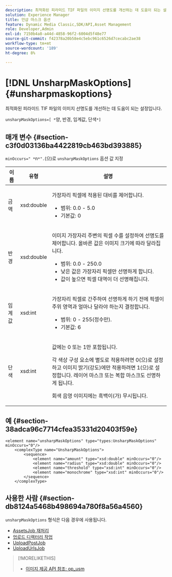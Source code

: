 ```yaml
---
description: 최적화된 피라미드 TIF 파일의 이미지 선명도를 개선하는 데 도움이 되는 설정입니다.
solution: Experience Manager
title: 언샵 마스크 옵션
feature: Dynamic Media Classic,SDK/API,Asset Management
role: Developer,Admin
exl-id: 7150b4a8-a44d-4858-96f2-6004d5f48e77
source-git-commit: f42378a20b58e4c5ebc961c6526d7cecabc2ae38
workflow-type: tm+mt
source-wordcount: '189'
ht-degree: 8%

---
```


# [!DNL UnsharpMaskOptions]{#unsharpmaskoptions}

최적화된 피라미드 TIF 파일의 이미지 선명도를 개선하는 데 도움이 되는 설정입니다.

`unsharpMaskOptions=[ *`양, 반경, 임계값, 단색`*]`

## 매개 변수 {#section-c3f0d03136ba4422819cb463bd393885}

`minOccurs=" *`n`*".`(으)로 `unsharpMaskOptions` 옵션 값 지정

<table id="table_D1392963C5694969A9D546F82DB6F45C">
 <thead>
  <tr>
   <th colname="col1" class="entry"> 이름 </th>
   <th colname="col2" class="entry"> 유형 </th>
   <th colname="col3" class="entry"> 설명 </th>
  </tr>
 </thead>
 <tbody>
  <tr>
   <td colname="col1"><span class="codeph"><span class="varname"> 금액</span></span></td>
   <td colname="col2"><span class="codeph"> xsd:double</span></td>
   <td colname="col3"><p>가장자리 픽셀에 적용된 대비를 제어합니다. 
     <ul id="ul_7AA17E354EE64BC4A5BEAE853FF17191">
      <li id="li_42FB21C7ED884E1DB03274130B8DCB10">범위: 0.0 - 5.0 </li>
      <li id="li_E980CAA1A9C54D60A121F21C964820FF">기본값: 0 </li>
     </ul></p></td>
  </tr>
  <tr>
   <td colname="col1"><span class="codeph"><span class="varname"> 반경</span></span></td>
   <td colname="col2"><span class="codeph"> xsd:double</span></td>
   <td colname="col3"><p>이미지 가장자리 주변의 픽셀 수를 설정하여 선명도를 제어합니다. 올바른 값은 이미지 크기에 따라 달라집니다. 
     <ul id="ul_D4391CD407DE4B48AF4523EBD85D0D40">
      <li id="li_8AEF11A489484EFD91416F8A03C4DB25">범위: 0.0 - 250.0 </li>
      <li id="li_9F1D1B52AFBA46B8BDCDF99A21140002">낮은 값은 가장자리 픽셀만 선명하게 합니다. </li>
      <li id="li_7D9FD8AA4899404283D7AB596364A4AF">값이 높으면 픽셀 대역이 더 선명해집니다. </li>
     </ul></p></td>
  </tr>
  <tr>
   <td colname="col1"><span class="codeph"><span class="varname"> 임계값</span></span></td>
   <td colname="col2"><span class="codeph"> xsd:int</span></td>
   <td colname="col3"><p>가장자리 픽셀로 간주하여 선명하게 하기 전에 픽셀이 주위 영역과 얼마나 달라야 하는지 결정합니다. 
     <ul id="ul_117E556E3ECF42CC878DD80D338D19CA">
      <li id="li_CFEE76DB78BF437E8463C9089486F8A6">범위: 0 - 255(정수만). </li>
      <li id="li_77113DC2698A4D48B11288718766E6A2">기본값: 6 </li>
     </ul></p></td>
  </tr>
  <tr>
   <td colname="col1"><span class="codeph"><span class="varname"> 단색</span></span></td>
   <td colname="col2"><span class="codeph"> xsd:int</span></td>
   <td colname="col3"><p>값에는 <span class="codeph"> 0</span> 또는 <span class="codeph"> 1</span>만 포함됩니다. </p><p>각 색상 구성 요소에 별도로 적용하려면 <span class="codeph"> 0</span>(으)로 설정하고 이미지 밝기(강도)에만 적용하려면 <span class="codeph"> 1</span>(으)로 설정합니다. 레이어 마스크 또는 복합 마스크도 선명하게 됩니다. </p><p>회색 음영 이미지에는 <span class="codeph"><span class="varname"> 흑백</span></span>이(가) 무시됩니다. </p></td>
  </tr>
 </tbody>
</table>

## 예 {#section-38adca96c7714cfea35331d20403f59e}

```
<element name="unsharpMaskOptions" type="types:UnsharpMaskOptions" minOccurs="0"/>
    <complexType name="UnsharpMaskOptions">
        <sequence>
            <element name="amount" type="xsd:double" minOccurs="0"/>
            <element name="radius" type="xsd:double" minOccurs="0"/>
            <element name="threshold" type="xsd:int" minOccurs="0"/>
            <element name="monochrome" type="xsd:int" minOccurs="0"/>        
        </sequence>
    </complexType>
```

## 사용한 사람 {#section-db8124a5468b498694a780f8a56a4560}

`unsharpMaskOptions` 형식은 다음 경우에 사용됩니다.

* [AssetsJob 재처리](../../types/c-data-types/r-reprocess-assets-job.md#reference-a303f7832ae44fdab1dca7cc8bef3fa3)
* [업로드 디렉터리 작업](../../types/c-data-types/r-upload-directory-job.md#reference-e707ebf53b074c49ad983d1886e0bbb6)
* [UploadPostJob](../../types/c-data-types/r-upload-post-job.md#reference-bca2339b593f4637a687c33937215ef4)
* [UploadUrlsJob](../../types/c-data-types/r-upload-urls-job.md#reference-8e9bc895268c4321b233dbeadc990398)

>[!MORELIKETHIS]
>
>* [이미지 제공 API 참조: op_usm](https://experienceleague.adobe.com/docs/dynamic-media-developer-resources/image-serving-api/image-serving-api/http-protocol-reference/command-reference/r-op-usm.html?lang=ko)

